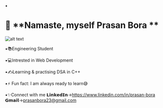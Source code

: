 ▪ <h1>🙏 **Namaste, myself Prasan Bora **   </h1>                      ![alt text](https://c.tenor.com/eYRNL1In-ooAAAAM/namaste-covid.gif)

▪📚Engineering Student 

▪💻Intrested in Web Development

▪✍Learning & practising DSA in C++

▪⚡ Fun fact: I am always ready to learn😅

▪✨Connect with me 𝗟𝗶𝗻𝗸𝗲𝗱𝗜𝗻->https://www.linkedin.com/in/prasan-bora 
                    𝗚𝗺𝗮𝗶𝗹->prasanbora23@gmail.com
                    
                    



